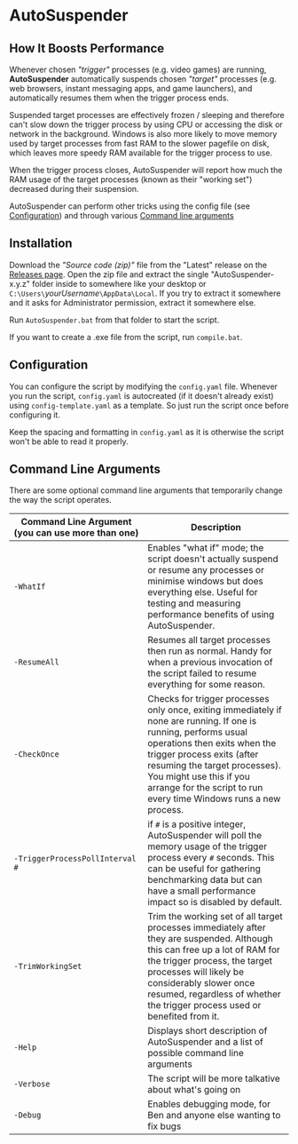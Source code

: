 # AutoSuspender

## How It Boosts Performance

Whenever chosen _"trigger"_ processes (e.g. video games) are running,
**AutoSuspender** automatically suspends chosen _"target"_ processes (e.g. web
browsers, instant messaging apps, and game launchers), and automatically
resumes them when the trigger process ends.

Suspended target processes are effectively frozen / sleeping and therefore
can't slow down the trigger process by using CPU or accessing the disk or
network in the background. Windows is also more likely to move memory used by
target processes from fast RAM to the slower pagefile on disk, which leaves more
speedy RAM available for the trigger process to use.

When the trigger process closes, AutoSuspender will report how much the RAM
usage of the target processes (known as their "working set") decreased during
their suspension.

AutoSuspender can perform other tricks using the config file (see
[Configuration](#configuration)) and through various
[Command line arguments](#command-line-arguments)

## Installation

Download the _"Source code (zip)"_ file from the "Latest" release on the
[Releases page](https://github.com/BenKennish/AutoSuspender/releases).
Open the zip file and extract the single "AutoSuspender-x.y.z" folder inside to
somewhere like your desktop or `C:\Users\`_yourUsername_`\AppData\Local`.
If you try to extract it somewhere and it asks for Administrator permission,
extract it somewhere else.

Run `AutoSuspender.bat` from that folder to start the script.

If you want to create a .exe file from the script, run `compile.bat`.

## Configuration

You can configure the script by modifying the `config.yaml` file. Whenever you
run the script, `config.yaml` is autocreated (if it doesn't already exist)
using `config-template.yaml` as a template. So just run the script once before
configuring it.

Keep the spacing and formatting in `config.yaml` as it is otherwise the script
won't be able to read it properly.

## Command Line Arguments

There are some optional command line arguments that temporarily change the way the script operates.

| Command Line Argument (you can use more than one) | Description                                                                                                                                                                                                                                                                                                   |
| ------------------------------------------------- | ------------------------------------------------------------------------------------------------------------------------------------------------------------------------------------------------------------------------------------------------------------------------------------------------------------- |
| `-WhatIf`                                         | Enables "what if" mode; the script doesn't actually suspend or resume any processes or minimise windows but does everything else. Useful for testing and measuring performance benefits of using AutoSuspender.                                                                                               |
| `-ResumeAll`                                      | Resumes all target processes then run as normal. Handy for when a previous invocation of the script failed to resume everything for some reason.                                                                                                                                                              |
| `-CheckOnce`                                      | Checks for trigger processes only once, exiting immediately if none are running. If one is running, performs usual operations then exits when the trigger process exits (after resuming the target processes). You might use this if you arrange for the script to run every time Windows runs a new process. |
| `-TriggerProcessPollInterval #`                   | if `#` is a positive integer, AutoSuspender will poll the memory usage of the trigger process every `#` seconds. This can be useful for gathering benchmarking data but can have a small performance impact so is disabled by default.                                                                        |
| `-TrimWorkingSet`                                 | Trim the working set of all target processes immediately after they are suspended. Although this can free up a lot of RAM for the trigger process, the target processes will likely be considerably slower once resumed, regardless of whether the trigger process used or benefited from it.                 |
| `-Help`                                           | Displays short description of AutoSuspender and a list of possible command line arguments                                                                                                                                                                                                                     |
| `-Verbose`                                        | The script will be more talkative about what's going on                                                                                                                                                                                                                                                       |
| `-Debug`                                          | Enables debugging mode, for Ben and anyone else wanting to fix bugs                                                                                                                                                                                                                                           |
